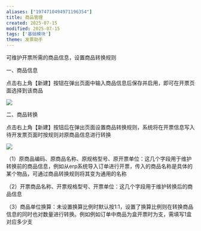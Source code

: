 ```yaml
---
aliases: ["1974710494971196354"]
title: 商品管理
created: 2025-07-15
modified: 2025-07-15
tags: ['基础模块']
theme: 发票助手
---
```


可维护开票所需的商品信息，设置商品转换规则

一、商品信息

点击右上角【新建】按钮在弹出页面中输入商品信息后保存并启用，即可在开票页面选择到该商品

![](https://myhelpdoc.oss-cn-heyuan.aliyuncs.com/mdimages/2ec5f74c79abfd4ecc2ff91eebda3c7d.jpg)

二、商品转换

点击右上角【新建】按钮后在弹出页面设置商品转换规则，系统将在开票信息写入待开发票页面时按规则对原商品信息进行转换

![](https://myhelpdoc.oss-cn-heyuan.aliyuncs.com/mdimages/6f4e0253b0d9c9cf04dd2d9d3b3cb4b5.jpg)

（1）原商品编码、原商品名称、原规格型号、原开票单位：这几个字段用于维护转换前的商品信息，例如从erp系统导入订单进行开票，传入的商品名称是具体的某个物品，可通过商品转换规则将其变为通用的名称

（2）开票商品名称、开票规格型号、开票单位：这几个字段用于维护转换后的商品信息

（3）商品单位换算：未设置换算比例时默认按1:1，设置了换算比例则在转换商品信息的同时也对数量进行转换。例如例如订单中商品为盒开票时为支，需填写1盒对应多少支

